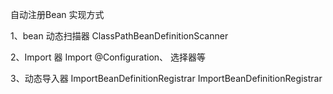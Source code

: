 




自动注册Bean 实现方式

1、bean 动态扫描器  ClassPathBeanDefinitionScanner

2、Import 器 Import @Configuration、 选择器等

3、动态导入器  ImportBeanDefinitionRegistrar
             ImportBeanDefinitionRegistrar
